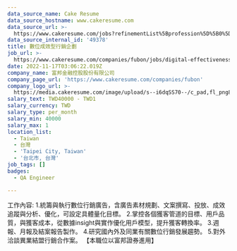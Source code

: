 ```yaml
---
data_source_name: Cake Resume
data_source_hostname: www.cakeresume.com
data_source_url: >-
  https://www.cakeresume.com/jobs?refinementList%5Bprofession%5D%5B0%5D=engineering_qa-engineer&refinementList%5Bsalary_type%5D=per_month&refinementList%5Bsalary_currency%5D=TWD&range%5Bsalary_range%5D%5Bmax%5D=600000
data_source_internal_id: '49378'
title: 數位成效型行銷企劃
job_url: >-
  https://www.cakeresume.com/companies/fubon/jobs/digital-effectiveness-marketing-plan
date: 2022-11-17T03:06:22.019Z
company_name: 富邦金融控股股份有限公司
company_page_url: 'https://www.cakeresume.com/companies/fubon'
company_logo_url: >-
  https://media.cakeresume.com/image/upload/s--i6dqSS70--/c_pad,fl_png8,h_200,w_200/v1597979911/i3ykgneo014vb1lxnydy.png
salary_text: TWD40000 - TWD1
salary_currency: TWD
salary_type: per_month
salary_min: 40000
salary_max: 1
location_list:
  - Taiwan
  - 台灣
  - 'Taipei City, Taiwan'
  - '台北市, 台灣'
job_tags: []
badges:
  - QA Engineer

---
```


工作內容: 1.統籌與執行數位行銷廣告，含廣告素材規劃、文案撰寫、投放、成效追蹤與分析、優化，可設定具體量化目標。 2.掌控各個獲客管道的目標、用戶品質，與獲客成本，從數據insight與實作優化用戶模型，提升獲客轉換率。 3.週報、月報及結案報告製作。 4.研究國內外及同業有關數位行銷發展趨勢。 5.對外洽談異業結盟行銷合作案。 【本職位以富邦證券進用】